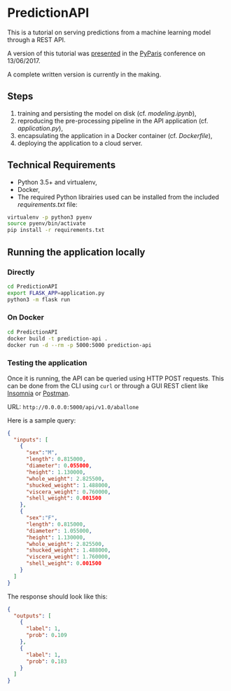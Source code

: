 # PredictionAPI
This is a tutorial on serving predictions from a machine learning model through a REST API.

A version of this tutorial was [presented](http://slides.com/nawfaltachfine/prediction-api-pyparis-13062017/fullscreen) in the [PyParis](http://2017.pyparis.org/talks.html#6629bc50a989d669b4b056d77b55c978) conference on 13/06/2017.

A complete written version is currently in the making.

## Steps
1. training and persisting the model on disk (cf. *modeling.ipynb*),
2. reproducing the pre-processing pipeline in the API application (cf. *application.py*),
3. encapsulating the application in a Docker container (cf. *Dockerfile*),
4. deploying the application to a cloud server.

## Technical Requirements
+ Python 3.5+ and virtualenv,
+ Docker,
+ The required Python librairies used can be installed from the included *requirements.txt* file:
```bash
virtualenv -p python3 pyenv
source pyenv/bin/activate
pip install -r requirements.txt
```

## Running the application locally
### Directly
```bash
cd PredictionAPI
export FLASK_APP=application.py
python3 -m flask run
```

### On Docker
```bash
cd PredictionAPI
docker build -t prediction-api .
docker run -d --rm -p 5000:5000 prediction-api
```

### Testing the application
Once it is running, the API can be queried using HTTP POST requests. This can be done from the CLI using `curl` or through a GUI REST client like [Insomnia](https://insomnia.rest/) or [Postman](https://www.getpostman.com/).

URL: `http://0.0.0.0:5000/api/v1.0/aballone`

Here is a sample query:
```json
{    
  "inputs": [
    {
      "sex":"M",
      "length": 0.815000,
      "diameter": 0.055000,
      "height": 1.130000,
      "whole_weight": 2.825500,
      "shucked_weight": 1.488000,
      "viscera_weight": 0.760000,
      "shell_weight": 0.001500
    },
    {
      "sex":"F",
      "length": 0.815000,
      "diameter": 1.055000,
      "height": 1.130000,
      "whole_weight": 2.825500,
      "shucked_weight": 1.488000,
      "viscera_weight": 1.760000,
      "shell_weight": 0.001500
    }
  ]
}
```

The response should look like this:
```json
{
  "outputs": [
    {
      "label": 1,
      "prob": 0.109
    },
    {
      "label": 1,
      "prob": 0.183
    }
  ]
}
```
